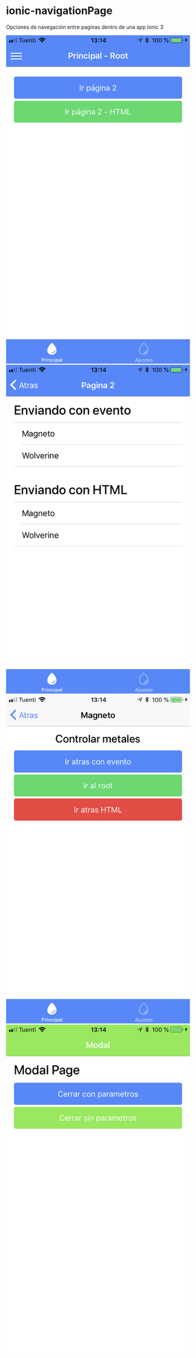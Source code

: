# ionic-navigationPage
Opciones de navegación entre paginas dentro de una app Ionic 3

![alt text](https://github.com/Agusteen/ionic-navigationPage/blob/master/IMG_1121.PNG?raw=true)
![alt text](https://github.com/Agusteen/ionic-navigationPage/blob/master/IMG_1122.PNG?raw=true)
![alt text](https://github.com/Agusteen/ionic-navigationPage/blob/master/IMG_1123.PNG?raw=true)
![alt text](https://github.com/Agusteen/ionic-navigationPage/blob/master/IMG_1124.PNG?raw=true)

